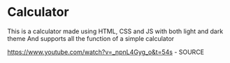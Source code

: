# Calculator

This is a calculator made using HTML, CSS and JS with both light and dark theme And supports all the function of a simple calculator

https://www.youtube.com/watch?v=_npnL4Gyg_o&t=54s - SOURCE
